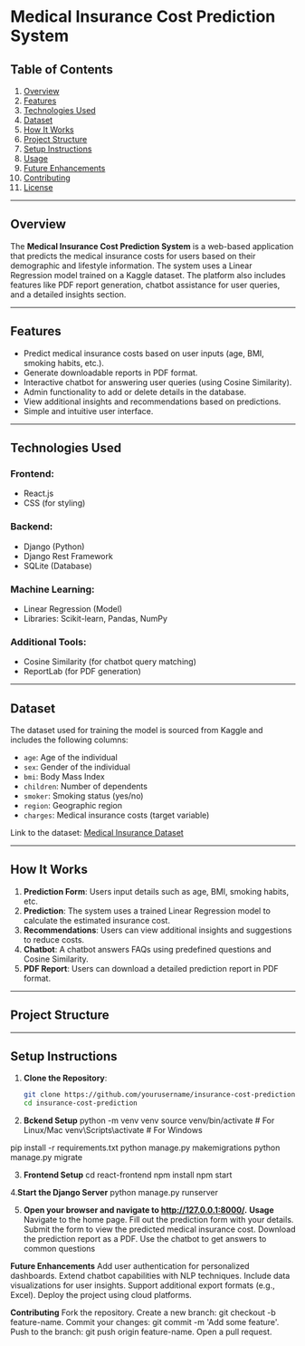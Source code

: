 # Medical Insurance Cost Prediction System

## Table of Contents
1. [Overview](#overview)
2. [Features](#features)
3. [Technologies Used](#technologies-used)
4. [Dataset](#dataset)
5. [How It Works](#how-it-works)
6. [Project Structure](#project-structure)
7. [Setup Instructions](#setup-instructions)
8. [Usage](#usage)
9. [Future Enhancements](#future-enhancements)
10. [Contributing](#contributing)
11. [License](#license)

---

## Overview

The **Medical Insurance Cost Prediction System** is a web-based application that predicts the medical insurance costs for users based on their demographic and lifestyle information. The system uses a Linear Regression model trained on a Kaggle dataset. The platform also includes features like PDF report generation, chatbot assistance for user queries, and a detailed insights section.

---

## Features

- Predict medical insurance costs based on user inputs (age, BMI, smoking habits, etc.).
- Generate downloadable reports in PDF format.
- Interactive chatbot for answering user queries (using Cosine Similarity).
- Admin functionality to add or delete details in the database.
- View additional insights and recommendations based on predictions.
- Simple and intuitive user interface.

---

## Technologies Used

### Frontend:
- React.js
- CSS (for styling)

### Backend:
- Django (Python)
- Django Rest Framework
- SQLite (Database)

### Machine Learning:
- Linear Regression (Model)
- Libraries: Scikit-learn, Pandas, NumPy

### Additional Tools:
- Cosine Similarity (for chatbot query matching)
- ReportLab (for PDF generation)

---

## Dataset

The dataset used for training the model is sourced from Kaggle and includes the following columns:
- `age`: Age of the individual
- `sex`: Gender of the individual
- `bmi`: Body Mass Index
- `children`: Number of dependents
- `smoker`: Smoking status (yes/no)
- `region`: Geographic region
- `charges`: Medical insurance costs (target variable)

Link to the dataset: [Medical Insurance Dataset](https://www.kaggle.com)

---

## How It Works

1. **Prediction Form**: Users input details such as age, BMI, smoking habits, etc.
2. **Prediction**: The system uses a trained Linear Regression model to calculate the estimated insurance cost.
3. **Recommendations**: Users can view additional insights and suggestions to reduce costs.
4. **Chatbot**: A chatbot answers FAQs using predefined questions and Cosine Similarity.
5. **PDF Report**: Users can download a detailed prediction report in PDF format.

---

## Project Structure

---

## Setup Instructions

1. **Clone the Repository**:
   ```bash
   git clone https://github.com/yourusername/insurance-cost-prediction.git
   cd insurance-cost-prediction
2. **Bckend Setup**
python -m venv venv
source venv/bin/activate   # For Linux/Mac
venv\Scripts\activate      # For Windows

pip install -r requirements.txt
python manage.py makemigrations
python manage.py migrate

3. **Frontend Setup**
cd react-frontend
npm install
npm start

4.**Start the Django Server**
python manage.py runserver

5. **Open your browser and navigate to http://127.0.0.1:8000/.**
**Usage**
Navigate to the home page.
Fill out the prediction form with your details.
Submit the form to view the predicted medical insurance cost.
Download the prediction report as a PDF.
Use the chatbot to get answers to common questions

**Future Enhancements**
Add user authentication for personalized dashboards.
Extend chatbot capabilities with NLP techniques.
Include data visualizations for user insights.
Support additional export formats (e.g., Excel).
Deploy the project using cloud platforms.

**Contributing**
Fork the repository.
Create a new branch: git checkout -b feature-name.
Commit your changes: git commit -m 'Add some feature'.
Push to the branch: git push origin feature-name.
Open a pull request.




